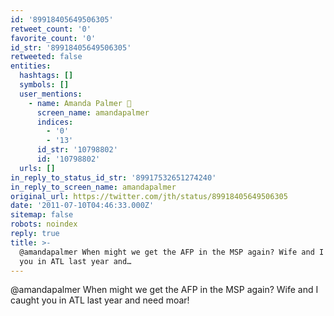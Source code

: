 ```yaml
---
id: '89918405649506305'
retweet_count: '0'
favorite_count: '0'
id_str: '89918405649506305'
retweeted: false
entities:
  hashtags: []
  symbols: []
  user_mentions:
    - name: Amanda Palmer 🎹
      screen_name: amandapalmer
      indices:
        - '0'
        - '13'
      id_str: '10798802'
      id: '10798802'
  urls: []
in_reply_to_status_id_str: '89917532651274240'
in_reply_to_screen_name: amandapalmer
original_url: https://twitter.com/jth/status/89918405649506305
date: '2011-07-10T04:46:33.000Z'
sitemap: false
robots: noindex
reply: true
title: >-
  @amandapalmer When might we get the AFP in the MSP again? Wife and I caught
  you in ATL last year and…
---
```


@amandapalmer When might we get the AFP in the MSP again? Wife and I caught you in ATL last year and need moar!